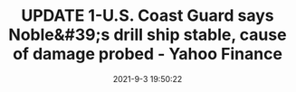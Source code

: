 ---
"title": "UPDATE 1-U.S. Coast Guard says Noble&amp;#39;s drill ship stable, cause of damage probed - Yahoo Finance"
"date": "2021-9-3 19:50:22"
"feed_name": "GOOGLENEWSDRILLING"
"feed_website": "https://news.google.com/search?q=drilling%2Bincident&hl=en-US&gl=US&ceid=US:en"
"feed_rss": "https://news.google.com/rss/search?q=drilling%2Bincident&hl=en-US&gl=US&ceid=US:en"
"link": "https://finance.yahoo.com/news/1-u-coast-guard-says-195022384.html"
"file": "_posts/2021-1-1-c8537303b7cc19f49c755ad9518f4ace7366ad48.md"
"accident": "0"
"drilling": "0"
---
